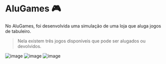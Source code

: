 # AluGames 🎮

No AluGames, foi desenvolvida uma simulação de uma loja que aluga jogos de tabuleiro. 
>Nela existem três jogos disponíveis que pode ser alugados ou devolvidos.

![image](https://github.com/IsabelaMunzlinger/AluGames/assets/128844610/d1832fa2-a193-4971-8849-c13419274ae5) ![image](https://github.com/IsabelaMunzlinger/AluGames/assets/128844610/bc4065a5-eb2a-4605-b51e-74f12f99f70b) ![image](https://github.com/IsabelaMunzlinger/AluGames/assets/128844610/e8da9387-3479-44d7-a95f-05032181db98) 


